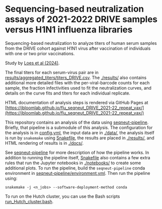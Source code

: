 # Sequencing-based neutralization assays of 2021-2022 DRIVE samples versus H1N1 influenza libraries

Sequencing-based neutralization to analyze titers of human serum samples from the DRIVE cohort against H1N1 virus after vaccination of individuals with one or two prior vaccinations.

Study by [Loes et al (2024)](https://doi.org/10.1101/2024.03.08.584176).

The final titers for each serum-virus pair are in [results/aggregated_titers/titers_DRIVE.csv](results/aggregated_titers/titers_DRIVE.csv).
The [./results/](results) also contains additional more detailed files with the per-viral-barcode counts for each sample, the fraction infectivities used to fit the neutralization curves, and details on the curve fits and titers for each individual replicate.

HTML documentation of analysis steps is rendered via GitHub Pages at [https://jbloomlab.github.io/flu_seqneut_DRIVE_2021-22_repeat_vax/](https://jbloomlab.github.io/flu_seqneut_DRIVE_2021-22_repeat_vax/)

This repository contains an analysis of the data using [seqneut-pipeline](https://github.com/jbloomlab/seqneut-pipeline).
Briefly, that pipeline is a submodule of this analysis.
The configuration for the analysis is in [config.yml](config.yml), the input data are in [./data/](data), the analysis itself is run by `snakemake` using [Snakefile](Snakefile), the results are placed in [./results/](results), and HTML rendering of results is in [./docs/](docs).

See [seqneut-pipeline](https://github.com/jbloomlab/seqneut-pipeline) for more description of how the pipeline works.
In addition to running the pipeline itself, [Snakefile](Snakefile) also contains a few extra rules that run the Jupyter notebooks in [./notebooks/](notebooks) to create some additional plots.
To run the pipeline, build the `seqneut-pipeline` conda environment in [seqneut-pipeline/environment.yml](seqneut-pipeline/environment.yml).
Then run the pipeline using:

    snakemake -j <n_jobs> --software-deployment-method conda

To run on the Hutch cluster, you can use the Bash scripts [run_Hutch_cluster.bash](run_Hutch_cluster.bash).
